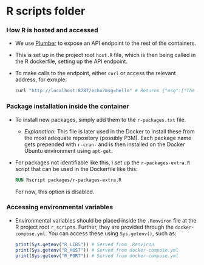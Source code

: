 # R scripts folder

### How R is hosted and accessed

- We use [Plumber](https://www.rplumber.io) to expose an API endpoint to the rest of the containers.
- This is set up in the project root `host.R` file, which is then being called in the R dockerfile, setting up the API endpoint.
- To make calls to the endpoint, either `curl` or access the relevant address, for exmple:

  ```bash
  curl "http://localhost:8787/echo?msg=hello" # Returns {"msg":["The message is: 'hello'"]}
  ```

### Package installation inside the container

- To install new packages, simply add them to the `r-packages.txt` file.
  - *Explanation:* This file is later used in the Docker to install these from the most adequate repository (possibly P3M). Each package name gets prepended with `r-cran-` and is then installed on the Docker Ubuntu environment using `apt-get`.
- For packages not identifiable like this, I set up the `r-packages-extra.R` script that can be used in the Dockerfile like this:

    ```Dockerfile
    RUN Rscript packages/r-packages-extra.R
    ```

    For now, this option is disabled.


### Accessing environmental variables

- Environmental variables should be placed inside the `.Renviron` file at the R project root `r_scripts`. Further, they are provided through the `docker-compose.yml`. You can access these using `Sys.getenv()`, such as:

  ```R
  print(Sys.getenv("R_LIBS")) # Served from .Renviron
  print(Sys.getenv("R_HOST")) # Served from docker-compose.yml
  print(Sys.getenv("R_PORT")) # Served from docker-compose.yml
  ```